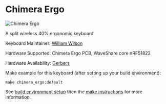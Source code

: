 # Chimera Ergo

![Chimera Ergo](https://imgur.com/AA6ycMQ.jpg)

A split wireless 40% ergonomic keyboard 

Keyboard Maintainer: [William Wilson](https://github.com/GlenPickle)  


Hardware Supported: Chimera Ergo PCB, WaveShare core nRF51822

Hardware Availability: [Gerbers](https://github.com/GlenPickle/Chimera/tree/master/ergo/gerbers)

Make example for this keyboard (after setting up your build environment):

    make chimera_ergo:default

See [build environment setup](https://docs.qmk.fm/build_environment_setup.html) then the [make instructions](https://docs.qmk.fm/make_instructions.html) for more information.

